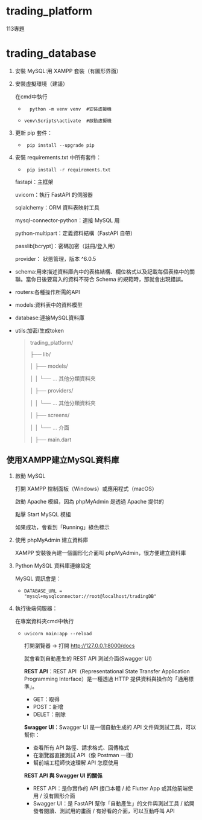 # trading_platform
113專題

# trading_database
1. 安裝 MySQL:用 XAMPP 套裝（有圖形界面）
2. 安裝虛擬環境（建議）

   在cmd中執行
	-	 	python -m venv venv  #安裝虛擬機
	-	  venv\Scripts\activate  #啟動虛擬機

4. 更新 pip 套件：
	 -	 	pip install --upgrade pip
 
5. 安裝 requirements.txt 中所有套件：
	 -	 	pip install -r requirements.txt

   fastapi：主框架
   
   uvicorn：執行 FastAPI 的伺服器
   
   sqlalchemy：ORM 資料表映射工具
   
   mysql-connector-python：連接 MySQL 用
   
   python-multipart：定義資料結構（FastAPI 自帶）
   
   passlib[bcrypt]：密碼加密（註冊/登入用）

   provider： 狀態管理，版本 ^6.0.5


 - schema:用來描述資料庫內中的表格結構、欄位格式以及記載每個表格中的關聯。當你日後要寫入的資料不符合 Schema 的規範時，那就會出現錯誤。
 - routers:各種操作所需的API
 - models:資料表中的資料模型
 - database:連接MySQL資料庫
 - utils:加密/生成token
 
	>
	> trading_platform/
 	>
	> ├── lib/
 	> 
	> │   ├── models/
 	>
 	> │   │   └── ... 其他分類資料夾
 	>
 	> │   ├── providers/
 	>
 	> │   │   └── ... 其他分類資料夾
 	>
	> │   ├── screens/
 	>
	> │   │   └── ... 介面
 	>
	> │   ├── main.dart   

## 使用XAMPP建立MySQL資料庫
1. 啟動 MySQL
   
	打開 XAMPP 控制面板（Windows）或應用程式（macOS）

	啟動 Apache 模組，因為 phpMyAdmin 是透過 Apache 提供的

	點擊 Start MySQL 模組

	如果成功，會看到「Running」綠色標示
3. 使用 phpMyAdmin 建立資料庫
   
	XAMPP 安裝後內建一個圖形化介面叫 phpMyAdmin，很方便建立資料庫
4. Python MySQL 資料庫連線設定

	 MySQL 資訊會是：
	 -	   DATABASE_URL = "mysql+mysqlconnector://root@localhost/tradingDB"
5. 執行後端伺服器：

   在專案資料夾cmd中執行
   -	 uvicorn main:app --reload

	 打開瀏覽器 → 打開 http://127.0.0.1:8000/docs

	 就會看到自動產生的 REST API 測試介面(Swagger UI)

	 **REST API**：REST API（Representational State Transfer Application Programming Interface）是一種透過 HTTP 提供資料與操作的「通用標準」。
   
	 - GET：取得
	 - POST：新增
	 - DELET：刪除

	 **Swagger UI**：Swagger UI 是一個自動生成的 API 文件與測試工具，可以幫你：

	 - 查看所有 API 路徑、請求格式、回傳格式
  	 - 在瀏覽器直接測試 API（像 Postman 一樣）
  	 - 幫前端工程師快速理解 API 怎麼使用

      **REST API 與 Swagger UI 的關係**
	 - REST API：是你實作的 API 接口本體 / 給 Flutter App 或其他前端使用 / 沒有圖形介面
 	 - Swagger UI：是 FastAPI 幫你「自動產生」的文件與測試工具 / 給開發者閱讀、測試用的畫面 / 有好看的介面，可以互動呼叫 API
     
